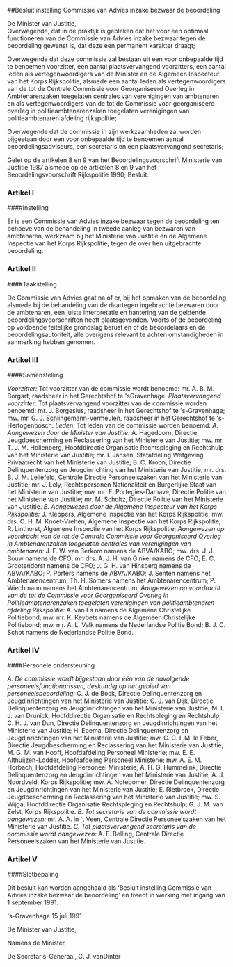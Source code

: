 <meta http-equiv='Content-Type' content='text/html; charset=utf-8' />

##Besluit instelling Commissie van Advies inzake bezwaar de beoordeling

De Minister van Justitie,  
Overwegende, dat in de praktijk is gebleken dat het voor een optimaal functioneren van de Commissie van Advies inzake bezwaar tegen de beoordeling gewenst is, dat deze een permanent karakter draagt;

Overwegende dat deze commissie zal bestaan uit een voor onbepaalde tijd te benoemen voorzitter, een aantal plaatsvervangend voorzitters, een aantal leden als vertegenwoordigers van de Minister en de Algemeen Inspecteur van het Korps Rijkspolitie, alsmede een aantal leden als vertegenwoordigers van de tot de Centrale Commissie voor Georganiseerd Overleg in Ambtenarenzaken toegelaten centrales van verenigingen van ambtenaren en als vertegenwoordigers van de tot de Commissie voor georganiseerd overleg in politieambtenarenzaken toegelaten verenigingen van politieambtenaren afdeling rijkspolitie;

Overwegende dat de commissie in zijn werkzaamheden zal worden bijgestaan door een voor onbepaalde tijd te benoemen aantal beoordelingsadviseurs, een secretaris en een plaatsvervangend secretaris;

Gelet op de artikelen 8 en 9 van het Beoordelingsvoorschrift Ministerie van Justitie 1987 alsmede op de artikelen 8 en 9 van het Beoordelingsvoorschrift Rijkspolitie 1990;
Besluit:    

### Artikel  I  

####Instelling

Er is een Commissie van Advies inzake bezwaar tegen de beoordeling ten behoeve van de behandeling in tweede aanleg van bezwaren van ambtenaren, werkzaam bij het Ministerie van Justitie en de Algemene Inspectie van het Korps Rijkspolitie, tegen de over hen uitgebrachte beoordeling.  

### Artikel  II  

####Taakstelling

De Commissie van Advies gaat na of er, bij het opmaken van de beoordeling alsmede bij de behandeling van de daartegen ingebrachte bezwaren door de ambtenaren, een juiste interpretatie en hantering van de geldende beoordelingsvoorschriften heeft plaatsgevonden. Voorts of de beoordeling op voldoende feitelijke grondslag berust en of de beoordelaars en de beoordelingsautoriteit, alle overigens relevant te achten omstandigheden in aanmerking hebben genomen.  

### Artikel  III  

####Samenstelling

*Voorzitter:*  Tot voorzitter van de commissie wordt benoemd: mr. A. B. M. Borgart, raadsheer in het Gerechtshof te 'sGravenhage.  *Plaatsvervangend voorzitter:*  Tot plaatsvervangend voorzitter van de commissie worden benoemd: mr. J. Borgesius, raadsheer in het Gerechtshof te 's-Gravenhage; mw. mr. G. J. Schlingemann-Vermeulen, raadsheer in het Gerechtshof te 's-Hertogenbosch.  *Leden:*  Tot leden van de commissie worden benoemd:  *A. Aangewezen door de Minister van Justitie:*  A. Hagedoorn, Directie Jeugdbescherming en Reclassering van het Ministerie van Justitie; mw. mr. T. J. M. Hollenberg, Hoofddirectie Organisatie Rechtspleging en Rechtshulp van het Ministerie van Justitie; mr. I. Jansen, Stafafdeling Wetgeving Privaatrecht van het Ministerie van Justitie; B. C. Kroon, Directie Delinquentenzorg en Jeugdinrichting van het Ministerie van Justitie; mr. drs. B. J. M. Leliefeld, Centrale Directie Personeelszaken van het Ministerie van Justitie; mr. J. Lely, Rechtspersonen Nationaliteit en Burgerlijke Staat van het Ministerie van Justitie; mw. mr. E. Portegies-Damave, Directie Politie van het Ministerie van Justitie; mr. M. Scholtz, Directie Politie van het Ministerie van Justitie.  *B. Aangewezen door de Algemene Inspecteur van het Korps Rijkspolitie:*  J. Kleppers, Algemene Inspectie van het Korps Rijkspolitie; mw. drs. O. H. M. Knoet-Vrehen, Algemene Inspectie van het Korps Rijkspolitie; R. Linthorst, Algemene Inspectie van het Korps Rijkspolitie;  *Aangewezen op voordracht van de tot de Centrale Commissie voor Georganiseerd Overleg in Ambtenarenzaken toegelaten centrales van verenigingen van ambtenaren:*  J. F. W. van Berkom namens de ABVA/KABO; mw. drs. J. J. Bouw namens de CFO; mr. drs. A. J. H. van Ginkel namens de CFO; E. C. Grootendorst namens de CFO; J. G. H. van Hinsberg namens de ABVA/KABO; P. Porters namens de ABVA/KABO; J. Senten namens het Ambtenarencentrum; Th. H. Somers namens het Ambtenarencentrum; P. Wiechmann namens het Ambtenarencentrum;  *Aangewezen op voordracht van de tot de Commissie voor Georganiseerd Overleg in Politieambtenarenzaken toegelaten verenigingen van politieambtenaren afdeling Rijkspolitie:*  A. van Es namens de Algemene Christelijke Politiebond; mw. mr. K. Keybets namens de Algemeen Christelijke Politiebond; mw. mr. A. L. Valk namens de Nederlandse Politie Bond; B. J. C. Schot namens de Nederlandse Politie Bond.  

### Artikel  IV  

####Personele ondersteuning

*A. De commissie wordt bijgestaan door één van de navolgende personeelsfunctionarissen, deskundig op het gebied van personeelsbeoordeling:*  C. J. de Bock, Directie Delinquentenzorg en Jeugdinrichtingen van het Ministerie van Justitie; C. J. van Dijk, Directie Delinquentenzorg en Jeugdinrichtingen van het Ministerie van Justitie; M. L. J. van Drunick, Hoofddirectie Organisatie en Rechtspleging en Rechtshulp; C. H. J. van Dun, Directie Delinquentenzorg en Jeugdinrichtingen van het Ministerie van Justitie; H. Epema, Directie Delinquentenzorg en Jeugdinrichtingen van het Ministerie van Justitie; mw. C. C. I. M. le Feber, Directie Jeugdbescherming en Reclassering van het Ministerie van Justitie; M. G. M. van Hooff, Hoofdafdeling Personeel Ministerie; mw. E. E. Althuijzen-Lodder, Hoofdafdeling Personeel Ministerie; mw. A. E. M. Horbach, Hoofdafdeling Personeel Ministerie; A. H. G. Hummelink, Directie Delinquentenzorg en Jeugdinrichtingen van het Ministerie van Justitie; A. J. Noordveld, Korps Rijkspolitie; mw. A. Notebomer, Directie Delinquentenzorg en Jeugdinrichtingen van het Ministerie van Justitie; E. Rietbroek, Directie Jeugdbescherming en Reclassering van het Ministerie van Justitie; mw. S. Wijga, Hoofddirectie Organisatie Rechtspleging en Rechtshulp; G. J. M. van Zelst, Korps Rijkspolitie.  *B. Tot secretaris van de commissie wordt aangewezen:*  mr. A. A. in 't Veen, Centrale Directie Personeelszaken van het Ministerie van Justitie.  *C. Tot plaatsvervangend secretaris van de commissie wordt aangewezen:*  A. F. Belling, Centrale Directie Personeelszaken van het Ministerie van Justitie.  

### Artikel  V  

####Slotbepaling

Dit besluit kan worden aangehaald als ‘Besluit instelling Commissie van Advies inzake bezwaar de beoordeling’ en treedt in werking met ingang van 1 september 1991.  

's-Gravenhage 
15 juli 1991    

De 
Minister van Justitie, 

Namens de Minister, 

De 
Secretaris-Generaal,
G. J. vanDinter    
